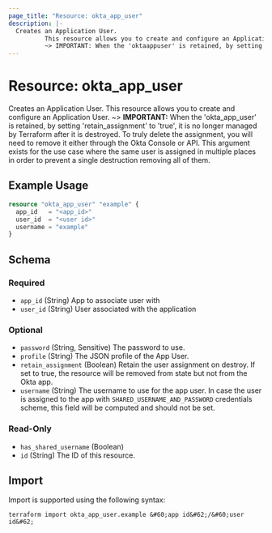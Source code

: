 ```yaml
---
page_title: "Resource: okta_app_user"
description: |-
  Creates an Application User.
          This resource allows you to create and configure an Application User.
          ~> IMPORTANT: When the 'oktaappuser' is retained, by setting 'retain_assignment' to 'true', it is no longer managed by Terraform after it is destroyed. To truly delete the assignment, you will need to remove it either through the Okta Console or API. This argument exists for the use case where the same user is assigned in multiple places in order to prevent a single destruction removing all of them.
---
```


# Resource: okta_app_user

Creates an Application User.
		This resource allows you to create and configure an Application User.
		~> **IMPORTANT:** When the 'okta_app_user' is retained, by setting 'retain_assignment' to 'true', it is no longer managed by Terraform after it is destroyed. To truly delete the assignment, you will need to remove it either through the Okta Console or API. This argument exists for the use case where the same user is assigned in multiple places in order to prevent a single destruction removing all of them.

## Example Usage

```terraform
resource "okta_app_user" "example" {
  app_id   = "<app_id>"
  user_id  = "<user id>"
  username = "example"
}
```

<!-- schema generated by tfplugindocs -->
## Schema

### Required

- `app_id` (String) App to associate user with
- `user_id` (String) User associated with the application

### Optional

- `password` (String, Sensitive) The password to use.
- `profile` (String) The JSON profile of the App User.
- `retain_assignment` (Boolean) Retain the user assignment on destroy. If set to true, the resource will be removed from state but not from the Okta app.
- `username` (String) The username to use for the app user. In case the user is assigned to the app with `SHARED_USERNAME_AND_PASSWORD` credentials scheme, this field will be computed and should not be set.

### Read-Only

- `has_shared_username` (Boolean)
- `id` (String) The ID of this resource.

## Import

Import is supported using the following syntax:

```shell
terraform import okta_app_user.example &#60;app id&#62;/&#60;user id&#62;
```
